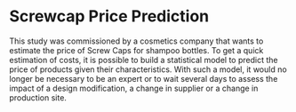 # Screwcap Price Prediction

This study was commissioned by a cosmetics company that wants to estimate the price of Screw Caps for shampoo bottles.
To get a quick estimation of costs, it is possible to build a statistical model to predict the price of products given their characteristics. With such a model, it would no longer be necessary to be an expert or to wait several days to assess the impact of a design modification, a change in supplier or a change in production site. 
